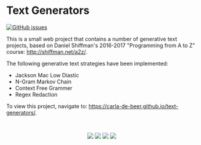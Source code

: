 # Text Generators
[![GitHub issues](https://img.shields.io/github/issues/Carla-de-Beer/Text-Generators.svg?style=flat-square)](https://github.com/Carla-de-Beer/Text-Generators/issues)

This is a small web project that contains a number of generative text projects, based on Daniel Shiffman's 2016-2017 "Programming from A to Z" course: http://shiffman.net/a2z/.

The following generative text strategies have been implemented:
* Jackson Mac Low Diastic
* N-Gram Markov Chain
* Context Free Grammer
* Regex Redaction

To view this project, navigate to: https://carla-de-beer.github.io/text-generators/.

</br>
<p align="center">
  <img src="images/screenShot-01.png"/>
  <img src="images/screenShot-02.png"/>
  <img src="images/screenShot-03.png"/>
  <img src="images/screenShot-04.png"/>
</p>

